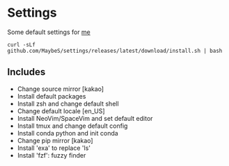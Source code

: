 # Settings

Some default settings for [me](https://github.com/MaybeS)

```
curl -sLf github.com/MaybeS/settings/releases/latest/download/install.sh | bash
```

## Includes

- Change source mirror [kakao]
- Install default packages
- Install zsh and change default shell
- Change default locale [en_US]
- Install NeoVim/SpaceVim and set default editor
- Install tmux and change default config
- Install conda python and init conda
- Change pip mirror [kakao]
- Install 'exa' to replace 'ls'
- Install 'fzf': fuzzy finder
